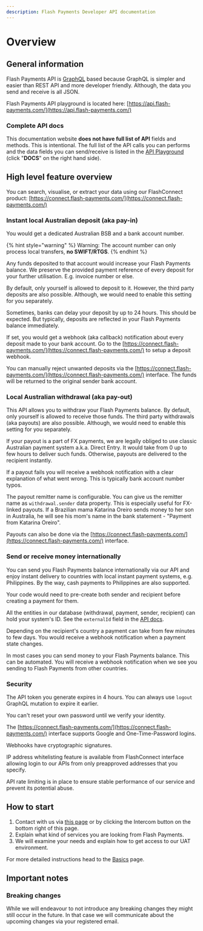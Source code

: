 ```yaml
---
description: Flash Payments Developer API documentation
---
```


# Overview

## General information

Flash Payments API is [GraphQL](http://graphql.github.io/learn/queries/) based because GraphQL is simpler and easier than REST API and more developer friendly. Although, the data you send and receive is all JSON.

Flash Payments API playground is located here: [https://api.flash-payments.com/](https://api.flash-payments.com/)

### Complete API docs

This documentation website **does not have full list of API** fields and methods. This is intentional. The full list of the API calls you can performs and the data fields you can send/receive is listed in the [API Playground](https://api.flash-payments.com/) (click "**DOCS**" on the right hand side).

## High level feature overview

You can search, visualise, or extract your data using our FlashConnect product: [https://connect.flash-payments.com/](https://connect.flash-payments.com/)

### Instant local Australian deposit (aka pay-in)

You would get a dedicated Australian BSB and a bank account number.

{% hint style="warning" %}
Warning: The account number can only process local transfers, **no SWIFT/RTGS**.
{% endhint %}

Any funds deposited to that account would increase your Flash Payments balance. We preserve the provided payment reference of every deposit for your further utilisation. E.g. invoice number or else.

By default, only yourself is allowed to deposit to it. However, the third party deposits are also possible. Although, we would need to enable this setting for you separately.

Sometimes, banks can delay your deposit by up to 24 hours. This should be expected. But typically, deposits are reflected in your Flash Payments balance immediately.

If set, you would get a webhook (aka callback) notification about every deposit made to your bank account. Go to the [https://connect.flash-payments.com/](https://connect.flash-payments.com/) to setup a deposit webhook.

You can manually reject unwanted deposits via the [https://connect.flash-payments.com/](https://connect.flash-payments.com/) interface. The funds will be returned to the original sender bank account.

### Local Australian withdrawal (aka pay-out)

This API allows you to withdraw your Flash Payments balance. By default, only yourself is allowed to receive those funds. The third party withdrawals (aka payouts) are also possible. Although, we would need to enable this setting for you separately.

If your payout is a part of FX payments, we are legally obliged to use classic Australian payment system a.k.a. Direct Entry. It would take from 0 up to few hours to deliver such funds. Otherwise, payouts are delivered to the recipient instantly.

If a payout fails you will receive a webhook notification with a clear explanation of what went wrong. This is typically bank account number typos.

The payout remitter name is configurable. You can give us the remitter name as `withdrawal.sender` data property. This is especially useful for FX-linked payouts. If a Brazilian mama Katarina Oreiro sends money to her son in Australia, he will see his mom's name in the bank statement - "Payment from Katarina Oreiro".

Payouts can also be done via the [https://connect.flash-payments.com/](https://connect.flash-payments.com/) interface.

### Send or receive money internationally

You can send you Flash Payments balance internationally via our API and enjoy instant delivery to countries with local instant payment systems, e.g. Philippines. By the way, cash payments to Philippines are also supported.

Your code would need to pre-create both sender and recipient before creating a payment for them.

All the entities in our database (withdrawal, payment, sender, recipient) can hold your system's ID. See the `externalId` field in the [API docs](https://api.flash-payments.com/).

Depending on the recipient's country a payment can take from few minutes to few days. You would receive a webhook notification when a payment state changes.

In most cases you can send money to your Flash Payments balance. This can be automated. You will receive a webhook notification when we see you sending to Flash Payments from other countries.

### Security

The API token you generate expires in 4 hours. You can always use `logout` GraphQL mutation to expire it earlier.

You can't reset your own password until we verify your identity.

The [https://connect.flash-payments.com/](https://connect.flash-payments.com/) interface supports Google and One-Time-Password logins.

Webhooks have cryptographic signatures.

IP address whitelisting feature is available from FlashConnect interface allowing login to our APIs from only preapproved addresses that you specify.

API rate limiting is in place to ensure stable performance of our service and prevent its potential abuse.

## How to start

1. Contact with us via [this page](https://flash-payments.com/connect) or by clicking the Intercom button on the bottom right of this page.
2. Explain what kind of services you are looking from Flash Payments.
3. We will examine your needs and explain how to get access to our UAT environment.

For more detailed instructions head to the [Basics](basics/) page.

## Important notes

### Breaking changes

While we will endeavour to not introduce any breaking changes they might still occur in the future. In that case we will communicate about the upcoming changes via your registered email.

